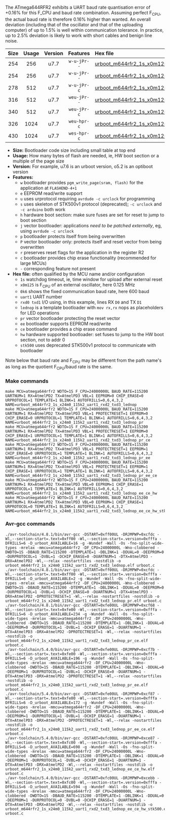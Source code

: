 The ATmega644RFR2 exhibits a UART baud rate quantisation error of +0.16% for this F_CPU and baud rate combination. Assuming perfect F<sub>CPU</sub>, the actual baud rate is therefore 0.16% higher than wanted. An overall deviation (including that of the oscillator and that of the uploading computer) of up to 1.5% is well within communication tolerance. In practice, up to 2.5% deviation is likely to work with short cables and benign line noise.

|Size|Usage|Version|Features|Hex file|
|:-:|:-:|:-:|:-:|:--|
|254|256|u7.7|`w-u-jPr--`|[urboot_m644rfr2_1s_x0m125_0k6_uart1_rxd2_txd3_lednop.hex](https://raw.githubusercontent.com/stefanrueger/urboot.hex/main/mcus/atmega644rfr2/watchdog_1_s/external_oscillator_x/%2B0m125000_hz/%2B%2B%2B0k6_baud/uart1_rxd2_txd3/lednop/urboot_m644rfr2_1s_x0m125_0k6_uart1_rxd2_txd3_lednop.hex)|
|254|256|u7.7|`w-u-jPr--`|[urboot_m644rfr2_1s_x0m125_0k6_uart1_rxd2_txd3_lednop_pr.hex](https://raw.githubusercontent.com/stefanrueger/urboot.hex/main/mcus/atmega644rfr2/watchdog_1_s/external_oscillator_x/%2B0m125000_hz/%2B%2B%2B0k6_baud/uart1_rxd2_txd3/lednop/urboot_m644rfr2_1s_x0m125_0k6_uart1_rxd2_txd3_lednop_pr.hex)|
|278|512|u7.7|`w-u-jPr-c`|[urboot_m644rfr2_1s_x0m125_0k6_uart1_rxd2_txd3_lednop_pr_ce.hex](https://raw.githubusercontent.com/stefanrueger/urboot.hex/main/mcus/atmega644rfr2/watchdog_1_s/external_oscillator_x/%2B0m125000_hz/%2B%2B%2B0k6_baud/uart1_rxd2_txd3/lednop/urboot_m644rfr2_1s_x0m125_0k6_uart1_rxd2_txd3_lednop_pr_ce.hex)|
|316|512|u7.7|`weu-jPr--`|[urboot_m644rfr2_1s_x0m125_0k6_uart1_rxd2_txd3_lednop_pr_ee.hex](https://raw.githubusercontent.com/stefanrueger/urboot.hex/main/mcus/atmega644rfr2/watchdog_1_s/external_oscillator_x/%2B0m125000_hz/%2B%2B%2B0k6_baud/uart1_rxd2_txd3/lednop/urboot_m644rfr2_1s_x0m125_0k6_uart1_rxd2_txd3_lednop_pr_ee.hex)|
|340|512|u7.7|`weu-jPr-c`|[urboot_m644rfr2_1s_x0m125_0k6_uart1_rxd2_txd3_lednop_pr_ee_ce.hex](https://raw.githubusercontent.com/stefanrueger/urboot.hex/main/mcus/atmega644rfr2/watchdog_1_s/external_oscillator_x/%2B0m125000_hz/%2B%2B%2B0k6_baud/uart1_rxd2_txd3/lednop/urboot_m644rfr2_1s_x0m125_0k6_uart1_rxd2_txd3_lednop_pr_ee_ce.hex)|
|326|1024|u7.7|`weu-hpr-c`|[urboot_m644rfr2_1s_x0m125_0k6_uart1_rxd2_txd3_lednop_ee_ce_hw.hex](https://raw.githubusercontent.com/stefanrueger/urboot.hex/main/mcus/atmega644rfr2/watchdog_1_s/external_oscillator_x/%2B0m125000_hz/%2B%2B%2B0k6_baud/uart1_rxd2_txd3/lednop/urboot_m644rfr2_1s_x0m125_0k6_uart1_rxd2_txd3_lednop_ee_ce_hw.hex)|
|430|1024|u7.7|`wes-hpr-c`|[urboot_m644rfr2_1s_x0m125_0k6_uart1_rxd2_txd3_lednop_ee_ce_hw_stk500.hex](https://raw.githubusercontent.com/stefanrueger/urboot.hex/main/mcus/atmega644rfr2/watchdog_1_s/external_oscillator_x/%2B0m125000_hz/%2B%2B%2B0k6_baud/uart1_rxd2_txd3/lednop/urboot_m644rfr2_1s_x0m125_0k6_uart1_rxd2_txd3_lednop_ee_ce_hw_stk500.hex)|

- **Size:** Bootloader code size including small table at top end
- **Usage:** How many bytes of flash are needed, ie, HW boot section or a multiple of the page size
- **Version:** For example, u7.6 is an urboot version, o5.2 is an optiboot version
- **Features:**
  + `w` bootloader provides `pgm_write_page(sram, flash)` for the application at `FLASHEND-4+1`
  + `e` EEPROM read/write support
  + `u` uses urprotocol requiring `avrdude -c urclock` for programming
  + `s` uses skeleton of STK500v1 protocol (deprecated); `-c urclock` and `-c arduino` both work
  + `h` hardware boot section: make sure fuses are set for reset to jump to boot section
  + `j` vector bootloader: applications *need to be patched externally*, eg, using `avrdude -c urclock`
  + `p` bootloader protects itself from being overwritten
  + `P` vector bootloader only: protects itself and reset vector from being overwritten
  + `r` preserves reset flags for the application in the register R2
  + `c` bootloader provides chip erase functionality (recommended for large MCUs)
  + `-` corresponding feature not present
- **Hex file:** often qualified by the MCU name and/or configuration
  + `1s` watchdog timeout, ie, time window for upload after external reset
  + `x0m125` is F<sub>CPU</sub> of an external oscillator, here 0.125 MHz
  + `0k6` shows the fixed communication baud rate, here 600 baud
  + `uart1` UART number
  + `rxd0 txd1` I/O using, in this example, lines RX `D0` and TX `D1`
  + `lednop` is a template bootloader with `mov rx,rx` nops as placeholders for LED operations
  + `pr` vector bootloader protecting the reset vector
  + `ee` bootloader supports EEPROM read/write
  + `ce` bootloader provides a chip erase command
  + `hw` hardware supported bootloader: set fuses to jump to the HW boot section, not to addr 0
  + `stk500` uses deprecated STK500v1 protocol to communicate with bootloader


Note below that baud rate and F<sub>CPU</sub> may be different from the path name's as long as the quotient F<sub>CPU</sub>/baud rate is the same.

### Make commands
```
make MCU=atmega644rfr2 WDTO=1S F_CPU=24000000L BAUD_RATE=115200 UARTNUM=1 RX=AtmelPD2 TX=AtmelPD3 VBL=1 EEPROM=0 CHIP_ERASE=0 URPROTOCOL=1 TEMPLATE=1 BLINK=1 AUTOFRILLS=0,6,4,3,2 NAME=urboot_m644rfr2_1s_x24m0_115k2_uart1_rxd2_txd3_lednop
make MCU=atmega644rfr2 WDTO=1S F_CPU=24000000L BAUD_RATE=115200 UARTNUM=1 RX=AtmelPD2 TX=AtmelPD3 VBL=1 PROTECTRESET=1 EEPROM=0 CHIP_ERASE=0 URPROTOCOL=1 TEMPLATE=1 BLINK=1 AUTOFRILLS=0,6,4,3,2 NAME=urboot_m644rfr2_1s_x24m0_115k2_uart1_rxd2_txd3_lednop_pr
make MCU=atmega644rfr2 WDTO=1S F_CPU=24000000L BAUD_RATE=115200 UARTNUM=1 RX=AtmelPD2 TX=AtmelPD3 VBL=1 PROTECTRESET=1 EEPROM=0 CHIP_ERASE=1 URPROTOCOL=1 TEMPLATE=1 BLINK=1 AUTOFRILLS=0,6,4,3,2 NAME=urboot_m644rfr2_1s_x24m0_115k2_uart1_rxd2_txd3_lednop_pr_ce
make MCU=atmega644rfr2 WDTO=1S F_CPU=24000000L BAUD_RATE=115200 UARTNUM=1 RX=AtmelPD2 TX=AtmelPD3 VBL=1 PROTECTRESET=1 EEPROM=1 CHIP_ERASE=0 URPROTOCOL=1 TEMPLATE=1 BLINK=1 AUTOFRILLS=0,6,4,3,2 NAME=urboot_m644rfr2_1s_x24m0_115k2_uart1_rxd2_txd3_lednop_pr_ee
make MCU=atmega644rfr2 WDTO=1S F_CPU=24000000L BAUD_RATE=115200 UARTNUM=1 RX=AtmelPD2 TX=AtmelPD3 VBL=1 PROTECTRESET=1 EEPROM=1 CHIP_ERASE=1 URPROTOCOL=1 TEMPLATE=1 BLINK=1 AUTOFRILLS=0,6,4,3,2 NAME=urboot_m644rfr2_1s_x24m0_115k2_uart1_rxd2_txd3_lednop_pr_ee_ce
make MCU=atmega644rfr2 WDTO=1S F_CPU=24000000L BAUD_RATE=115200 UARTNUM=1 RX=AtmelPD2 TX=AtmelPD3 VBL=0 EEPROM=1 CHIP_ERASE=1 URPROTOCOL=1 TEMPLATE=1 BLINK=1 AUTOFRILLS=0,6,4,3,2 NAME=urboot_m644rfr2_1s_x24m0_115k2_uart1_rxd2_txd3_lednop_ee_ce_hw
make MCU=atmega644rfr2 WDTO=1S F_CPU=24000000L BAUD_RATE=115200 UARTNUM=1 RX=AtmelPD2 TX=AtmelPD3 VBL=0 EEPROM=1 CHIP_ERASE=1 URPROTOCOL=0 TEMPLATE=1 BLINK=1 AUTOFRILLS=0,6,4,3,2 NAME=urboot_m644rfr2_1s_x24m0_115k2_uart1_rxd2_txd3_lednop_ee_ce_hw_stk500
```

### Avr-gcc commands
```
./avr-toolchain/4.8.1/bin/avr-gcc -DSTART=0xff00UL -DRJMPWP=0xcfdc -Wl,--section-start=.text=0xff00 -Wl,--section-start=.version=0xfffa -DFRILLS=6 -D_urboot_AVAILABLE=16 -g -Wundef -Wall -Os -fno-split-wide-types -mrelax -mmcu=atmega644rfr2 -DF_CPU=24000000L -Wno-clobbered -DWDTO=1S -DBAUD_RATE=115200 -DTEMPLATE=1 -DBLINK=1 -DDUAL=0 -DEEPROM=0 -DURPROTOCOL=1 -DVBL=1 -DCHIP_ERASE=0 -DUARTNUM=1 -DTX=AtmelPD3 -DRX=AtmelPD2 -Wl,--relax -nostartfiles -nostdlib -o urboot_m644rfr2_1s_x24m0_115k2_uart1_rxd2_txd3_lednop.elf urboot.c
./avr-toolchain/4.8.1/bin/avr-gcc -DSTART=0xff00UL -DRJMPWP=0xcfdc -Wl,--section-start=.text=0xff00 -Wl,--section-start=.version=0xfffa -DFRILLS=6 -D_urboot_AVAILABLE=2 -g -Wundef -Wall -Os -fno-split-wide-types -mrelax -mmcu=atmega644rfr2 -DF_CPU=24000000L -Wno-clobbered -DWDTO=1S -DBAUD_RATE=115200 -DTEMPLATE=1 -DBLINK=1 -DDUAL=0 -DEEPROM=0 -DURPROTOCOL=1 -DVBL=1 -DCHIP_ERASE=0 -DUARTNUM=1 -DTX=AtmelPD3 -DRX=AtmelPD2 -DPROTECTRESET=1 -Wl,--relax -nostartfiles -nostdlib -o urboot_m644rfr2_1s_x24m0_115k2_uart1_rxd2_txd3_lednop_pr.elf urboot.c
./avr-toolchain/4.8.1/bin/avr-gcc -DSTART=0xfe00UL -DRJMPWP=0xcf68 -Wl,--section-start=.text=0xfe00 -Wl,--section-start=.version=0xfffa -DFRILLS=6 -D_urboot_AVAILABLE=234 -g -Wundef -Wall -Os -fno-split-wide-types -mrelax -mmcu=atmega644rfr2 -DF_CPU=24000000L -Wno-clobbered -DWDTO=1S -DBAUD_RATE=115200 -DTEMPLATE=1 -DBLINK=1 -DDUAL=0 -DEEPROM=0 -DURPROTOCOL=1 -DVBL=1 -DCHIP_ERASE=1 -DUARTNUM=1 -DTX=AtmelPD3 -DRX=AtmelPD2 -DPROTECTRESET=1 -Wl,--relax -nostartfiles -nostdlib -o urboot_m644rfr2_1s_x24m0_115k2_uart1_rxd2_txd3_lednop_pr_ce.elf urboot.c
./avr-toolchain/5.4.0/bin/avr-gcc -DSTART=0xfe00UL -DRJMPWP=0xcf7b -Wl,--section-start=.text=0xfe00 -Wl,--section-start=.version=0xfffa -DFRILLS=6 -D_urboot_AVAILABLE=196 -g -Wundef -Wall -Os -fno-split-wide-types -mrelax -mmcu=atmega644rfr2 -DF_CPU=24000000L -Wno-clobbered -DWDTO=1S -DBAUD_RATE=115200 -DTEMPLATE=1 -DBLINK=1 -DDUAL=0 -DEEPROM=1 -DURPROTOCOL=1 -DVBL=1 -DCHIP_ERASE=0 -DUARTNUM=1 -DTX=AtmelPD3 -DRX=AtmelPD2 -DPROTECTRESET=1 -Wl,--relax -nostartfiles -nostdlib -o urboot_m644rfr2_1s_x24m0_115k2_uart1_rxd2_txd3_lednop_pr_ee.elf urboot.c
./avr-toolchain/5.4.0/bin/avr-gcc -DSTART=0xfe00UL -DRJMPWP=0xcf87 -Wl,--section-start=.text=0xfe00 -Wl,--section-start=.version=0xfffa -DFRILLS=6 -D_urboot_AVAILABLE=172 -g -Wundef -Wall -Os -fno-split-wide-types -mrelax -mmcu=atmega644rfr2 -DF_CPU=24000000L -Wno-clobbered -DWDTO=1S -DBAUD_RATE=115200 -DTEMPLATE=1 -DBLINK=1 -DDUAL=0 -DEEPROM=1 -DURPROTOCOL=1 -DVBL=1 -DCHIP_ERASE=1 -DUARTNUM=1 -DTX=AtmelPD3 -DRX=AtmelPD2 -DPROTECTRESET=1 -Wl,--relax -nostartfiles -nostdlib -o urboot_m644rfr2_1s_x24m0_115k2_uart1_rxd2_txd3_lednop_pr_ee_ce.elf urboot.c
./avr-toolchain/5.4.0/bin/avr-gcc -DSTART=0xfc00UL -DRJMPWP=0xce87 -Wl,--section-start=.text=0xfc00 -Wl,--section-start=.version=0xfffa -DFRILLS=6 -D_urboot_AVAILABLE=698 -g -Wundef -Wall -Os -fno-split-wide-types -mrelax -mmcu=atmega644rfr2 -DF_CPU=24000000L -Wno-clobbered -DWDTO=1S -DBAUD_RATE=115200 -DTEMPLATE=1 -DBLINK=1 -DDUAL=0 -DEEPROM=1 -DURPROTOCOL=1 -DVBL=0 -DCHIP_ERASE=1 -DUARTNUM=1 -DTX=AtmelPD3 -DRX=AtmelPD2 -Wl,--relax -nostartfiles -nostdlib -o urboot_m644rfr2_1s_x24m0_115k2_uart1_rxd2_txd3_lednop_ee_ce_hw.elf urboot.c
./avr-toolchain/5.4.0/bin/avr-gcc -DSTART=0xfc00UL -DRJMPWP=0xcebb -Wl,--section-start=.text=0xfc00 -Wl,--section-start=.version=0xfffa -DFRILLS=6 -D_urboot_AVAILABLE=594 -g -Wundef -Wall -Os -fno-split-wide-types -mrelax -mmcu=atmega644rfr2 -DF_CPU=24000000L -Wno-clobbered -DWDTO=1S -DBAUD_RATE=115200 -DTEMPLATE=1 -DBLINK=1 -DDUAL=0 -DEEPROM=1 -DURPROTOCOL=0 -DVBL=0 -DCHIP_ERASE=1 -DUARTNUM=1 -DTX=AtmelPD3 -DRX=AtmelPD2 -Wl,--relax -nostartfiles -nostdlib -o urboot_m644rfr2_1s_x24m0_115k2_uart1_rxd2_txd3_lednop_ee_ce_hw_stk500.elf urboot.c
```

